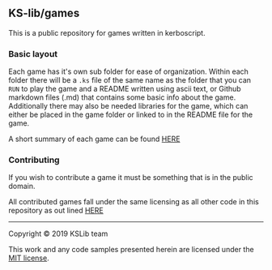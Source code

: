 ## KS-lib/games

This is a public repository for games written in kerboscript.

### Basic layout

Each game has it's own sub folder for ease of organization.
Within each folder there will be a `.ks` file of the same name as the folder that you can `RUN` to play the game and a README written using ascii text, or Github markdown files (.md) that contains some basic info about the game.
Additionally there may also be needed libraries for the game, which can either be placed in the game folder or linked to in the README file for the game.

A short summary of each game can be found [HERE](https://github.com/KSP-KOS/KSLib/blob/master/games/SUMMARY.md)

### Contributing

If you wish to contribute a game it must be something that is in the public domain.

All contributed games fall under the same licensing as all other code in this repository as out lined [HERE](https://github.com/KSP-KOS/KSLib/blob/master/README.md#licensing)

---
Copyright © 2019 KSLib team

This work and any code samples presented herein are licensed under the [MIT license](../LICENSE).